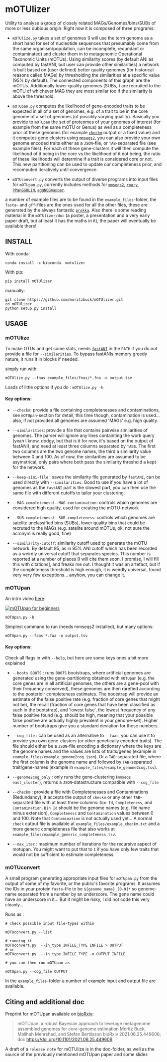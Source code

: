 # mOTUlizer

Utility to analyse a group of closely related MAGs/Genomes/bins/SUBs of more or less dubious origin. Right now it is composed of three programs:

* `mOTUlize.py` takes a set of genomes (I will use the term genome as a short hand for set of nucleotide sequences that presumably come from the same organism/population, can be incomplete, redundant or contaminated) and cluster them in to metagenomic Operational Taxonomic Units (mOTUs). Using similarity scores (by default ANI as computed by fastANI, but user can provide other similarities) a network is built based on (user defined) better quality genomes (for historical reasons called MAGs) by thresholding the similarities at a specific value (95% by default). The connected components of this graph are the mOTUs. Additionally lower quality genomes (SUBs, ) are recruited to the mOTU of whichever MAG they are most similar too if the similarity is above the threshold.

* `mOTUpan.py` computes the likelihood of gene-encoded traits to be expected in all of a set of genomes, e.g. of a trait to be in the core genome of a set of genomes (of possibly varying quality). Basically you provide to `mOTUpan` the set of proteomes of your genomes of interest (for example from the same mOTU or Genus) as well as a completeness prior of these genomes (for example [`checkm`](https://ecogenomics.github.io/CheckM/) output or a fixed value) and it computes gene clusters using [`mmseqs2`](https://github.com/soedinglab/MMseqs2), you can also provide your own genome encoded traits either as a `JSON`-file, or `TAB`-separated file (see example files). For each of these gene-clusters it will then compute the likelihood of it being in the core vs the likelihood of it not being, the ratio of these likelihoods will determine if a trait is considered core or not. This new partitioning can be used to update our completeness prior, and recomputed iteratively until convergence.

* `mOTUconvert.py` converts the output of diverse programs into input files for `mOTUpan.py`, currently includes methods for [`mmseqs2`](https://github.com/soedinglab/MMseqs2), [`roary`](https://sanger-pathogens.github.io/Roary/), [`PPanGGOLiN`](https://github.com/labgem/PPanGGOLiN), [`eggNOGmapper`](https://github.com/eggnogdb/eggnog-mapper).

a number of example files are to be found in the `example_files`-folder, the `fasta`- and `gff`-files are the ones used for all the other files, these are generated by the always fantastic [`prokka`](example_files/fnas/). Also there is some reading material in the `mOTUlizer/doc` (a poster, a presentation and a very early paper draft, but at least it has the maths in it), the paper will eventually be available there!

## INSTALL

With conda:

```
conda install -c bioconda  motulizer
```

With pip:

```
pip install mOTUlizer
```

manually:

```
git clone https://github.com/moritzbuck/mOTUlizer.git
cd mOTUlizer
python setup.py install
```


## USAGE

### mOTUlize

To make OTUs and get some stats, needs [`fastANI`](https://github.com/ParBLiSS/FastANI) in the `PATH` if you do not provide a file for `--similarities`. To bypass fastANIs memory greedy nature, it runs it in blocks if needed.

simply run with:
```
mOTUlize.py --fnas example_files/fnas/*.fna -o output.tsv
```

Loads of little options if you do : `mOTUlize.py -h`

#### Key options:

* `--checkm`: provide a file containing completenesses and contaminations, see `mOTUpan`-section for detail, this time though, contamination is used... also, if not provided all genomes are assumed 'MAGs' e.g. high quality.

* `--similarities`: provide a file that contains pairwise similarities of genomes. The parser will ignore any lines containting the work query (yeah I know, dodgy, but that is it for now, it's based on the output of fastANI), and need at least three columns separated by `TAB`s. The first two columns are the two genome names, the third a similarity value between 0 and 100. As of now, the similarities are assumed to be asymetrical, only pairs where both pass the similarity threshold a kept for the network.
* `--keep-simi-file` : saves the similarity file generated by `fastANI`, can be used directly with `--similarities`. Good to use if you have a lot of genomes as the `fastANI` part is the slowest part, you can then use the same file with different cutoffs to tailor your clustering.
* `--MAG-completeness`/`--MAG-contamination`: controls which genomes are considered high quality, used for creating the mOTU-network
* `--SUB-completeness`/`--SUB-completeness`: controls which genomes are satelite unclassified bins (SUBs), lower quality bins that could be recruted to the MAGs (e.g. satelite around mOTUs, ok, not sure the acronym is really good, fine)
* `--similarity-cutoff`: similarity cutoff used to generate the mOTU network. By default 95, as in 95% ANI cutoff which has been recorded as a weirdly universal cutoff that separates species. This number is reported at a number of places [I will cite them soon, I promise, I will fill this with citations], and freaks me out. I thought it was an artefact, but if the completeness threshold is high enough, it is weirdly universal, found very very few exceptions... anyhow, you can change it.

### mOTUpan

An intro video [here](https://www.youtube.com/watch?v=VIeV1Gg5NS4):

[![mOTUpan for beginners](https://img.youtube.com/vi/VIeV1Gg5NS4/0.jpg)](https://www.youtube.com/watch?v=VIeV1Gg5NS4)


```
mOTUpan.py -h
```

Simplest command to run (needs mmseqs2 installed), but many options:

```
mOTUpan.py --faas *.faa -o output.tsv
```

#### Key options:

Check all flags in with `--help`, but here are some keys ones a bit more explained

* `--boots BOOTS` : runs `BOOTS` bootstraps, where artificial genomes are generated using the gene-partitioning obtained with `mOTUpan` (e.g. the core genes are in all artificial genomes, the others are a gene-pool with their frequency conserved), these genomes are then rarefied according to the posterioir completeness estimates. The bootstrap will provide an estimate of the false positive rate (e.g. fraction of core genes that might not be), the recall (fraction of core genes that have been classified as such in the bootstrap), and 'lowest false', the lowest frequency of any false positive found (e.g. should be high, meaning that your possible false positive are actually highly prevalent in your genome-set). Higher number of bootstraps give you a standard deviation for these numbers.

* `--cog_file` : can be used as an alternative to `--faas`, you can use it to provide you own gene-clusters (or other genetically encoded traits). The file should either be a `JSON`-file encoding a dictionary where the keys are the genome names and the values are lists of traits/genes (example in `example_files/example_genome2cog.json`). Or a `TAB`-separated file, where the first column is the genome name and followed by `TAB`-separated trait/gene-names (example in `example_files/example_genome2cog.tsv`).

* `--genome2cog_only` : only runs the gene-clustering (`mmseqs east_cluster`), returns a `JSON`-datastructure compatible with `--cog_file`

* `--checkm` : provide a file with Completenesses and Contaminations (Redundancy), it accepts the output of `checkm` or any other `TAB`-separated file with at least three columns: `Bin Id`, `Completeness`, and `Contamination`. `Bin Id` should be the genome names (e.g. file name minus extension), `Completeness` and `Contamination` values between 0 and 100. Note that `Contamination` is not actually used yet... A normal `check` output file is available at `example_files/example_checkm.txt` and a more generic completeness file that also works at `example_files/example_generic_completeness.tsv`.

* `--max_iter` : maximum number of iterations for the recursive aspect of motupan. You might want to put that to `1` if you have only few traits that would not be sufficient to estimate completeness.


### mOTUconvert

A small program generating appropriate input files for `mOTUpan.py` from the output of some of my favorite, or the public's favorite programs. It assumes the IDs in your protein `fasta`-file to be  `${genome_name}_[0-9]*` so genome-name separated from a number by an underscore. The gene name could have an underscore in it... But it might be risky, I did not code this very cleanly...

Runs as :

```
# check possible input file-types within

mOTUconvert.py --list

# running it
mOTUconvert.py  --in_type INFILE_TYPE INFILE > OUTPUT
# or
mOTUconvert.py  --in_type INFILE_TYPE -o OUTPUT INFILE

# you can then run mOTUpan as

mOTUpan.py --cog_file OUTPUT
```

In the `example_files`-folder a number of example input and output file are available.

## Citing and additional doc

Preprint for mOTUpan available on [bioRxiv](https://www.biorxiv.org/content/10.1101/2021.06.25.449606v1.full):

>mOTUpan: a robust Bayesian approach to leverage metagenome assembled genomes for core-genome estimation
>Moritz Buck, Maliheh Mehrshad, and Stefan Bertilsson
>bioRxiv 2021.06.25.449606; doi: https://doi.org/10.1101/2021.06.25.449606

A draft of a `release note` for mOTUlize is in the doc-folder, as well as the source of the previously mentioned mOTUpan paper and some slides
